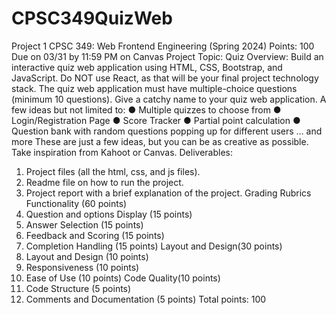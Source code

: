 # CPSC349QuizWeb

Project 1
CPSC 349: Web Frontend Engineering (Spring 2024)
Points: 100
Due on 03/31 by 11:59 PM on Canvas
Project Topic: Quiz
Overview:
Build an interactive quiz web application using HTML, CSS, Bootstrap, and JavaScript. Do NOT
use React, as that will be your final project technology stack. The quiz web application must
have multiple-choice questions (minimum 10 questions). Give a catchy name to your quiz
web application.
A few ideas but not limited to:
● Multiple quizzes to choose from
● Login/Registration Page
● Score Tracker
● Partial point calculation
● Question bank with random questions popping up for different users
… and more
These are just a few ideas, but you can be as creative as possible. Take inspiration from
Kahoot or Canvas.
Deliverables:
1. Project files (all the html, css, and js files).
2. Readme file on how to run the project.
3. Project report with a brief explanation of the project.
Grading Rubrics
Functionality (60 points)
1. Question and options Display (15 points)
2. Answer Selection (15 points)
3. Feedback and Scoring (15 points)
4. Completion Handling (15 points)
Layout and Design(30 points)
1. Layout and Design (10 points)
2. Responsiveness (10 points)
3. Ease of Use (10 points)
Code Quality(10 points)
1. Code Structure (5 points)
2. Comments and Documentation (5 points)
Total points: 100
